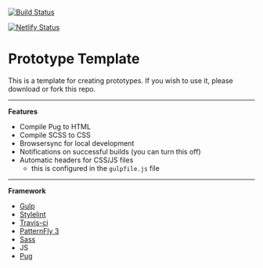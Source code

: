[![Build Status](https://travis-ci.com/mindreeper2420/prototype-template.svg?branch=master)](https://travis-ci.com/mindreeper2420/prototype-template)

[![Netlify Status](https://api.netlify.com/api/v1/badges/5947aa18-1f6e-4409-8686-129c225f7781/deploy-status)](https://app.netlify.com/sites/prototypetemplate/deploys)

# Prototype Template

This is a template for creating prototypes. If you wish to use it, please download or fork this repo.

----

**Features**

- Compile Pug to HTML
- Compile SCSS to CSS
- Browsersync for local development
- Notifications on successful builds (you can turn this off)
- Automatic headers for CSS/JS files
  - this is configured in the `gulpfile.js` file

----

**Framework**

- [Gulp](https://gulpjs.com/)
- [Stylelint](https://stylelint.io/)
- [Travis-ci](https://travis-ci.com/)
- [PatternFly 3](https://github.com/patternfly/patternfly)
- [Sass](http://sass-lang.com/guide)
- JS
- [Pug](https://github.com/pugjs/pug)
